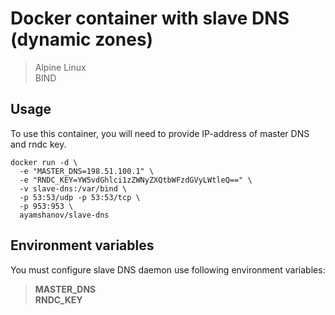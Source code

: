# Docker container with slave DNS (dynamic zones)

> Alpine Linux  
> BIND

## Usage

To use this container, you will need to provide IP-address of master DNS and rndc key.

```
docker run -d \
  -e "MASTER_DNS=198.51.100.1" \
  -e "RNDC_KEY=YW5vdGhlci1zZWNyZXQtbWFzdGVyLWtleQ==" \
  -v slave-dns:/var/bind \
  -p 53:53/udp -p 53:53/tcp \
  -p 953:953 \
  ayamshanov/slave-dns
```

## Environment variables

You must configure slave DNS daemon use following environment variables:

> **MASTER_DNS**  
> **RNDC_KEY**  
